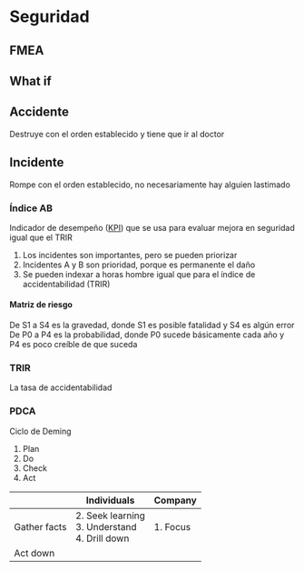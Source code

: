 # Seguridad

## FMEA

## What if

## Accidente

Destruye con el orden establecido y tiene que ir al doctor

## Incidente

Rompe con el orden establecido, no necesariamente hay alguien lastimado

### Índice AB

Indicador de desempeño ([KPI](KPI.md)) que se usa para evaluar mejora en seguridad igual que el TRIR

1. Los incidentes son importantes, pero se pueden priorizar
1. Incidentes A y B son prioridad, porque es permanente el daño
1. Se pueden indexar a horas hombre igual que para el índice de accidentabilidad (TRIR)

#### Matriz de riesgo

De S1 a S4 es la gravedad, donde S1 es posible fatalidad y S4 es algún error
De P0 a P4 es la probabilidad, donde P0 sucede básicamente cada año y P4 es poco creíble de que suceda

### TRIR

La tasa de accidentabilidad

### PDCA

Ciclo de Deming

1. Plan
1. Do
1. Check
1. Act

| |Individuals|Company|
|-|-----------|-------|
|Gather facts|2. Seek learning<br> 3. Understand<br> 4. Drill down|1. Focus|
|Act down|||
